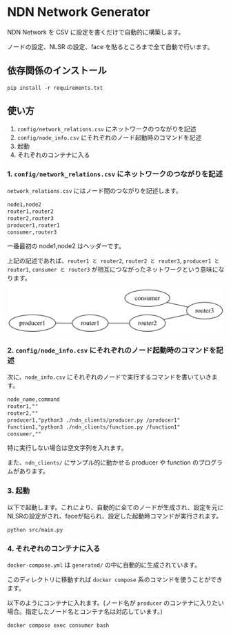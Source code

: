 # NDN Network Generator

NDN Network を CSV に設定を書くだけで自動的に構築します。

ノードの設定、NLSR の設定、face を貼るところまで全て自動で行います。

## 依存関係のインストール

```
pip install -r requirements.txt
```

## 使い方

1. `config/network_relations.csv` にネットワークのつながりを記述
1. `config/node_info.csv` にそれぞれのノード起動時のコマンドを記述
1. 起動
1. それぞれのコンテナに入る

### 1. `config/network_relations.csv` にネットワークのつながりを記述

`network_relations.csv` にはノード間のつながりを記述します。

```csv
node1,node2
router1,router2
router2,router3
producer1,router1
consumer,router3
```

一番最初の node1,node2 はヘッダーです。

上記の記述であれば、`router1 と router2`, `router2 と router3`, `producer1 と router1`, `consumer と router3` が相互につながったネットワークという意味になります。

![Network Graph](network.svg)


### 2. `config/node_info.csv` にそれぞれのノード起動時のコマンドを記述

次に、`node_info.csv` にそれぞれのノードで実行するコマンドを書いていきます。

```csv
node_name,command
router1,""
router2,""
producer1,"python3 ./ndn_clients/producer.py /producer1"
function1,"python3 ./ndn_clients/function.py /function1"
consumer,""
```

特に実行しない場合は空文字列を入れます。

また、`ndn_clients/` にサンプル的に動かせる producer や function のプログラムがあります。

### 3. 起動

以下で起動します。これにより、自動的に全てのノードが生成され、設定を元にNLSRの設定がされ、faceが貼られ、設定した起動時コマンドが実行されます。

```shell
python src/main.py
```

### 4. それぞれのコンテナに入る

`docker-compose.yml` は `generated/` の中に自動的に生成されています。

このディレクトリに移動すれば `docker compose` 系のコマンドを使うことができます。

以下のようにコンテナに入れます。(ノード名が `producer` のコンテナに入りたい場合。指定したノード名とコンテナ名は対応しています。)

```shell
docker compose exec consumer bash
```
